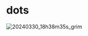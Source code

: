 # dots
![20240330_18h38m35s_grim](https://github.com/Awnrt/dots/assets/74102659/cad6091e-608d-42ce-899d-5a71bcd1e5c8)
